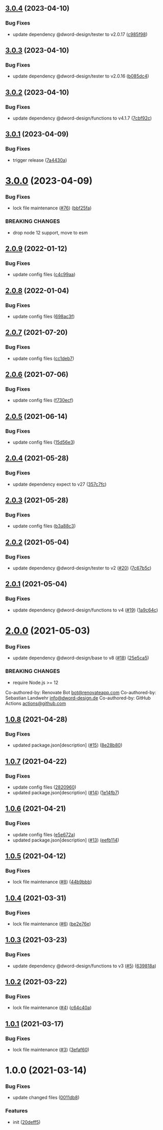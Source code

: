 ## [3.0.4](https://github.com/dword-design/tester-plugin-babel-plugin/compare/v3.0.3...v3.0.4) (2023-04-10)


### Bug Fixes

* update dependency @dword-design/tester to v2.0.17 ([c985f98](https://github.com/dword-design/tester-plugin-babel-plugin/commit/c985f985b3f1d9a1f3da6abe894ecb7d6ed51498))

## [3.0.3](https://github.com/dword-design/tester-plugin-babel-plugin/compare/v3.0.2...v3.0.3) (2023-04-10)


### Bug Fixes

* update dependency @dword-design/tester to v2.0.16 ([b085dc4](https://github.com/dword-design/tester-plugin-babel-plugin/commit/b085dc426d84dd6180b90d3bf9197c78469dd5fd))

## [3.0.2](https://github.com/dword-design/tester-plugin-babel-plugin/compare/v3.0.1...v3.0.2) (2023-04-10)


### Bug Fixes

* update dependency @dword-design/functions to v4.1.7 ([7cbf92c](https://github.com/dword-design/tester-plugin-babel-plugin/commit/7cbf92cb8129d78cf85c4b38e94e008bd6726b29))

## [3.0.1](https://github.com/dword-design/tester-plugin-babel-plugin/compare/v3.0.0...v3.0.1) (2023-04-09)


### Bug Fixes

* trigger release ([7a4430a](https://github.com/dword-design/tester-plugin-babel-plugin/commit/7a4430a9dffbb5ed1b1c49f50dfa0e7dd9c950a3))

# [3.0.0](https://github.com/dword-design/tester-plugin-babel-plugin/compare/v2.0.9...v3.0.0) (2023-04-09)


### Bug Fixes

* lock file maintenance ([#76](https://github.com/dword-design/tester-plugin-babel-plugin/issues/76)) ([bbf25fa](https://github.com/dword-design/tester-plugin-babel-plugin/commit/bbf25fa90daebdec0462c42999b65ae1f5183969))


### BREAKING CHANGES

* drop node 12 support, move to esm

## [2.0.9](https://github.com/dword-design/tester-plugin-babel-plugin/compare/v2.0.8...v2.0.9) (2022-01-12)


### Bug Fixes

* update config files ([c4c99aa](https://github.com/dword-design/tester-plugin-babel-plugin/commit/c4c99aad52b3fed1c1179955763b9194c66cbd67))

## [2.0.8](https://github.com/dword-design/tester-plugin-babel-plugin/compare/v2.0.7...v2.0.8) (2022-01-04)


### Bug Fixes

* update config files ([698ac3f](https://github.com/dword-design/tester-plugin-babel-plugin/commit/698ac3f8ac84882443293d1d2e91477a08d0221e))

## [2.0.7](https://github.com/dword-design/tester-plugin-babel-plugin/compare/v2.0.6...v2.0.7) (2021-07-20)


### Bug Fixes

* update config files ([cc1deb7](https://github.com/dword-design/tester-plugin-babel-plugin/commit/cc1deb75d676e04702f00c41d8175ab9360a5538))

## [2.0.6](https://github.com/dword-design/tester-plugin-babel-plugin/compare/v2.0.5...v2.0.6) (2021-07-06)


### Bug Fixes

* update config files ([f730ecf](https://github.com/dword-design/tester-plugin-babel-plugin/commit/f730ecf09d3c110a007e3b82e7c083854d36aed0))

## [2.0.5](https://github.com/dword-design/tester-plugin-babel-plugin/compare/v2.0.4...v2.0.5) (2021-06-14)


### Bug Fixes

* update config files ([15d56e3](https://github.com/dword-design/tester-plugin-babel-plugin/commit/15d56e38eac5476aa62560526ace91f78f320284))

## [2.0.4](https://github.com/dword-design/tester-plugin-babel-plugin/compare/v2.0.3...v2.0.4) (2021-05-28)


### Bug Fixes

* update dependency expect to v27 ([357c7fc](https://github.com/dword-design/tester-plugin-babel-plugin/commit/357c7fcfa6500123fa0d79fedc676b64c86da866))

## [2.0.3](https://github.com/dword-design/tester-plugin-babel-plugin/compare/v2.0.2...v2.0.3) (2021-05-28)


### Bug Fixes

* update config files ([b3a88c3](https://github.com/dword-design/tester-plugin-babel-plugin/commit/b3a88c309df7ad4d1fd3e6df03fbc52f470e5c1c))

## [2.0.2](https://github.com/dword-design/tester-plugin-babel-plugin/compare/v2.0.1...v2.0.2) (2021-05-04)


### Bug Fixes

* update dependency @dword-design/tester to v2 ([#20](https://github.com/dword-design/tester-plugin-babel-plugin/issues/20)) ([7c67b5c](https://github.com/dword-design/tester-plugin-babel-plugin/commit/7c67b5cf85aef0ca591c15d648259d89d2b73a33))

## [2.0.1](https://github.com/dword-design/tester-plugin-babel-plugin/compare/v2.0.0...v2.0.1) (2021-05-04)


### Bug Fixes

* update dependency @dword-design/functions to v4 ([#19](https://github.com/dword-design/tester-plugin-babel-plugin/issues/19)) ([1a9c64c](https://github.com/dword-design/tester-plugin-babel-plugin/commit/1a9c64c38564d327e5c3b1d911e5839a4ef96c20))

# [2.0.0](https://github.com/dword-design/tester-plugin-babel-plugin/compare/v1.0.8...v2.0.0) (2021-05-03)


### Bug Fixes

* update dependency @dword-design/base to v8 ([#18](https://github.com/dword-design/tester-plugin-babel-plugin/issues/18)) ([25e5ca5](https://github.com/dword-design/tester-plugin-babel-plugin/commit/25e5ca5d98e8573061650b0e68681dca4bcc2d0c))


### BREAKING CHANGES

* require Node.js >= 12

Co-authored-by: Renovate Bot <bot@renovateapp.com>
Co-authored-by: Sebastian Landwehr <info@dword-design.de>
Co-authored-by: GitHub Actions <actions@github.com>

## [1.0.8](https://github.com/dword-design/tester-plugin-babel-plugin/compare/v1.0.7...v1.0.8) (2021-04-28)


### Bug Fixes

* updated package.json[description] ([#15](https://github.com/dword-design/tester-plugin-babel-plugin/issues/15)) ([8e28b80](https://github.com/dword-design/tester-plugin-babel-plugin/commit/8e28b80eb136063d426d331c19a83915f8365d01))

## [1.0.7](https://github.com/dword-design/tester-plugin-babel-plugin/compare/v1.0.6...v1.0.7) (2021-04-22)


### Bug Fixes

* update config files ([2820960](https://github.com/dword-design/tester-plugin-babel-plugin/commit/28209607172614628d5e8cf3ccc30b4f709f5b18))
* updated package.json[description] ([#14](https://github.com/dword-design/tester-plugin-babel-plugin/issues/14)) ([1e14fb7](https://github.com/dword-design/tester-plugin-babel-plugin/commit/1e14fb79a037ec2de9a210b5ec1f18ec95bd2523))

## [1.0.6](https://github.com/dword-design/tester-plugin-babel-plugin/compare/v1.0.5...v1.0.6) (2021-04-21)


### Bug Fixes

* update config files ([e5e672a](https://github.com/dword-design/tester-plugin-babel-plugin/commit/e5e672a6fec8e02591133cfef7cec581efb7a4d7))
* updated package.json[description] ([#13](https://github.com/dword-design/tester-plugin-babel-plugin/issues/13)) ([eefb114](https://github.com/dword-design/tester-plugin-babel-plugin/commit/eefb114f581197d4be0ea99f2f1ce6ebf8c1095f))

## [1.0.5](https://github.com/dword-design/tester-plugin-babel-plugin/compare/v1.0.4...v1.0.5) (2021-04-12)


### Bug Fixes

* lock file maintenance ([#8](https://github.com/dword-design/tester-plugin-babel-plugin/issues/8)) ([44b9bbb](https://github.com/dword-design/tester-plugin-babel-plugin/commit/44b9bbbc04747ee9b42768cf934c36710066fd04))

## [1.0.4](https://github.com/dword-design/tester-plugin-babel-plugin/compare/v1.0.3...v1.0.4) (2021-03-31)


### Bug Fixes

* lock file maintenance ([#6](https://github.com/dword-design/tester-plugin-babel-plugin/issues/6)) ([be2e76e](https://github.com/dword-design/tester-plugin-babel-plugin/commit/be2e76e56f1b58248c2882e423b41c57bc954e83))

## [1.0.3](https://github.com/dword-design/tester-plugin-babel-plugin/compare/v1.0.2...v1.0.3) (2021-03-23)


### Bug Fixes

* update dependency @dword-design/functions to v3 ([#5](https://github.com/dword-design/tester-plugin-babel-plugin/issues/5)) ([639818a](https://github.com/dword-design/tester-plugin-babel-plugin/commit/639818adc61ec49e7b966c3bdcef03defd64e1a7))

## [1.0.2](https://github.com/dword-design/tester-plugin-babel-plugin/compare/v1.0.1...v1.0.2) (2021-03-22)


### Bug Fixes

* lock file maintenance ([#4](https://github.com/dword-design/tester-plugin-babel-plugin/issues/4)) ([c64c40a](https://github.com/dword-design/tester-plugin-babel-plugin/commit/c64c40a6da07b9e297cd789159b7ef1d7ece6b9a))

## [1.0.1](https://github.com/dword-design/tester-plugin-babel-plugin/compare/v1.0.0...v1.0.1) (2021-03-17)


### Bug Fixes

* lock file maintenance ([#3](https://github.com/dword-design/tester-plugin-babel-plugin/issues/3)) ([3efaf60](https://github.com/dword-design/tester-plugin-babel-plugin/commit/3efaf60d636ae558f5f134942be5520ff072ce43))

# 1.0.0 (2021-03-14)


### Bug Fixes

* update changed files ([0011db8](https://github.com/dword-design/tester-plugin-babel-plugin/commit/0011db874e65a50c36464c3e4a900519bfe69e1d))


### Features

* init ([20deff5](https://github.com/dword-design/tester-plugin-babel-plugin/commit/20deff56bcaa25f3291cbb274875d2ce7c9999ec))
